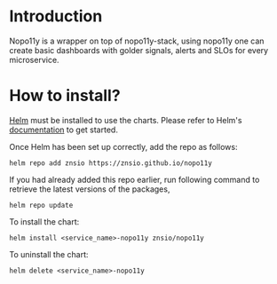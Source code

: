 # Introduction

Nopo11y is a wrapper on top of nopo11y-stack, using nopo11y one can create basic dashboards with golder signals, alerts and SLOs for every microservice.

# How to install?

[Helm](https://helm.sh) must be installed to use the charts. Please refer to
Helm's [documentation](https://helm.sh/docs) to get started.

Once Helm has been set up correctly, add the repo as follows:

    helm repo add znsio https://znsio.github.io/nopo11y

If you had already added this repo earlier, run following command to retrieve the latest versions of the packages,

    helm repo update

To install the chart:

    helm install <service_name>-nopo11y znsio/nopo11y

To uninstall the chart:

    helm delete <service_name>-nopo11y